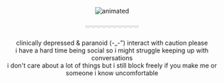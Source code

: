 <p align="center">
<img src="https://files.catbox.moe/fnvdhx.gif" alt="animated" />
</p>
<p align="center">
𓎠𓎠𓎠𓎠𓎠𓎠𓎠𓎠𓎠𓎠
<br>
<br>
clinically depressed & paranoid (⁠-_-") interact with caution please
<br>
i have a hard time being social so i might struggle keeping up with conversations  
<br>
i don't care about a lot of things but i still block freely if you make me or someone i know uncomfortable
</p>
